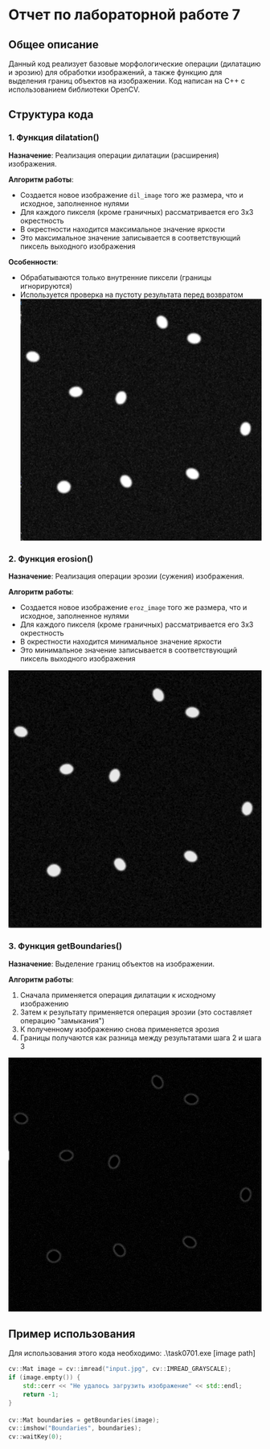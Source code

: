 
# Отчет по лабораторной работе 7

## Общее описание
Данный код реализует базовые морфологические операции (дилатацию и эрозию) для обработки изображений, а также функцию для выделения границ объектов на изображении. Код написан на C++ с использованием библиотеки OpenCV.

## Структура кода

### 1. Функция dilatation()
**Назначение**: Реализация операции дилатации (расширения) изображения.

**Алгоритм работы**:
- Создается новое изображение `dil_image` того же размера, что и исходное, заполненное нулями
- Для каждого пикселя (кроме граничных) рассматривается его 3x3 окрестность
- В окрестности находится максимальное значение яркости
- Это максимальное значение записывается в соответствующий пиксель выходного изображения

**Особенности**:
- Обрабатываются только внутренние пиксели (границы игнорируются)
- Используется проверка на пустоту результата перед возвратом
![Результат первого шага](https://github.com/KaterinaVat/misis2025s-22-02-vatagina-e-e/blob/main/assests/lab7/1.png)
### 2. Функция erosion()
**Назначение**: Реализация операции эрозии (сужения) изображения.

**Алгоритм работы**:
- Создается новое изображение `eroz_image` того же размера, что и исходное, заполненное нулями
- Для каждого пикселя (кроме граничных) рассматривается его 3x3 окрестность
- В окрестности находится минимальное значение яркости
- Это минимальное значение записывается в соответствующий пиксель выходного изображения

![Результат второго шага](https://github.com/KaterinaVat/misis2025s-22-02-vatagina-e-e/blob/main/assests/lab7/2.png)

### 3. Функция getBoundaries()
**Назначение**: Выделение границ объектов на изображении.

**Алгоритм работы**:
1. Сначала применяется операция дилатации к исходному изображению
2. Затем к результату применяется операция эрозии (это составляет операцию "замыкания")
3. К полученному изображению снова применяется эрозия
4. Границы получаются как разница между результатами шага 2 и шага 3

![Результат третьего шага](https://github.com/KaterinaVat/misis2025s-22-02-vatagina-e-e/blob/main/assests/lab7/3.png)

## Пример использования
Для использования этого кода необходимо:
.\task0701.exe [image path]

```cpp
cv::Mat image = cv::imread("input.jpg", cv::IMREAD_GRAYSCALE);
if (image.empty()) {
    std::cerr << "Не удалось загрузить изображение" << std::endl;
    return -1;
}

cv::Mat boundaries = getBoundaries(image);
cv::imshow("Boundaries", boundaries);
cv::waitKey(0);
```
